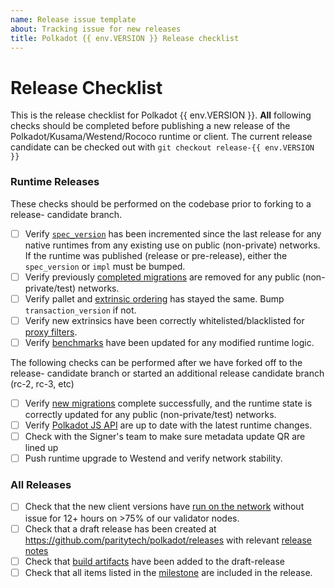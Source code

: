 ```yaml
---
name: Release issue template
about: Tracking issue for new releases
title: Polkadot {{ env.VERSION }} Release checklist
---
```

# Release Checklist

This is the release checklist for Polkadot {{ env.VERSION }}. **All** following
checks should be completed before publishing a new release of the
Polkadot/Kusama/Westend/Rococo runtime or client. The current release candidate can be
checked out with `git checkout release-{{ env.VERSION }}`

### Runtime Releases

These checks should be performed on the codebase prior to forking to a release-
candidate branch.

- [ ] Verify [`spec_version`](https://github.com/paritytech/polkadot/blob/master/doc/release-checklist.md#spec-version) has been incremented since the
    last release for any native runtimes from any existing use on public
    (non-private) networks. If the runtime was published (release or pre-release), either
    the `spec_version` or `impl` must be bumped.
- [ ] Verify previously [completed migrations](https://github.com/paritytech/polkadot/blob/master/doc/release-checklist.md#old-migrations-removed) are
    removed for any public (non-private/test) networks.
- [ ] Verify pallet and [extrinsic ordering](https://github.com/paritytech/polkadot/blob/master/doc/release-checklist.md#extrinsic-ordering) has stayed
    the same. Bump `transaction_version` if not.
- [ ] Verify new extrinsics have been correctly whitelisted/blacklisted for
    [proxy filters](https://github.com/paritytech/polkadot/blob/master/doc/release-checklist.md#proxy-filtering).
- [ ] Verify [benchmarks](https://github.com/paritytech/polkadot/blob/master/doc/release-checklist.md#benchmarks) have been updated for any modified
    runtime logic.

The following checks can be performed after we have forked off to the release-
candidate branch or started an additional release candidate branch (rc-2, rc-3, etc)

- [ ] Verify [new migrations](https://github.com/paritytech/polkadot/blob/master/doc/release-checklist.md#new-migrations) complete successfully, and the
    runtime state is correctly updated for any public (non-private/test)
    networks.
- [ ] Verify [Polkadot JS API](https://github.com/paritytech/polkadot/blob/master/doc/release-checklist.md#polkadot-js) are up to date with the latest
    runtime changes.
- [ ] Check with the Signer's team to make sure metadata update QR are lined up
- [ ] Push runtime upgrade to Westend and verify network stability.

### All Releases

- [ ] Check that the new client versions have [run on the network](https://github.com/paritytech/polkadot/blob/master/doc/release-checklist.md#burn-in)
    without issue for 12+ hours on >75% of our validator nodes.
- [ ] Check that a draft release has been created at
    https://github.com/paritytech/polkadot/releases with relevant [release
    notes](https://github.com/paritytech/polkadot/blob/master/doc/release-checklist.md#release-notes)
- [ ] Check that [build artifacts](https://github.com/paritytech/polkadot/blob/master/doc/release-checklist.md#build-artifacts) have been added to the
    draft-release
- [ ] Check that all items listed in the [milestone](https://github.com/paritytech/polkadot/milestones) are included in the release.